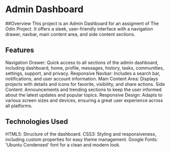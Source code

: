 # Admin Dashboard

##Overview
This project is an Admin Dashboard for an assigment of The Odin Project. It offers a sleek, user-friendly interface with a navigation drawer, navbar, main content area, and side content sections.

## Features
Navigation Drawer: Quick access to all sections of the admin dashboard, including dashboard, home, profile, messages, history, tasks, communities, settings, support, and privacy.
Responsive Navbar: Includes a search bar, notifications, and user account information.
Main Content Area: Displays projects with details and icons for favorite, visibility, and share actions.
Side Content: Announcements and trending sections to keep the user informed about the latest updates and popular topics.
Responsive Design: Adapts to various screen sizes and devices, ensuring a great user experience across all platforms.

## Technologies Used
HTML5: Structure of the dashboard.
CSS3: Styling and responsiveness, including custom properties for easy theme management.
Google Fonts: 'Ubuntu Condensed' font for a clean and modern look.

